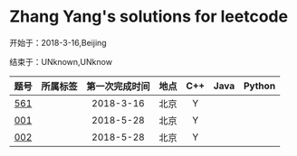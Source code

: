 # Zhang Yang's solutions for leetcode
开始于：2018-3-16,Beijing

结束于：UNknown,UNknow

|题号|所属标签|第一次完成时间|地点|C++|Java|Python|
|:--:|:-:|:-:|-|:-:|:-:|:-:|
|[561](https://github.com/zyzisyz/ZY-LeetCode/tree/master/LeetCode/561)||2018-3-16|北京|Y|
|[001](https://github.com/zyzisyz/ZY-LeetCode/tree/master/LeetCode/001)||2018-5-28|北京|Y|
|[002](https://github.com/zyzisyz/ZY-LeetCode/tree/master/LeetCode/002)||2018-5-28|北京|Y|